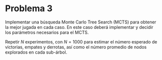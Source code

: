 # Problema 3

Implementar una búsqueda Monte Carlo Tree Search (MCTS) para obtener la mejor jugada en cada caso. En este caso deberá implementar y decidir los parámetros necesarios para el MCTS.

Repetir $N$ experimentos, con $N = 1000$ para estimar el número esperado de victorias, empates y derrotas, así como el número promedio de nodos explorados en cada sub-árbol.
